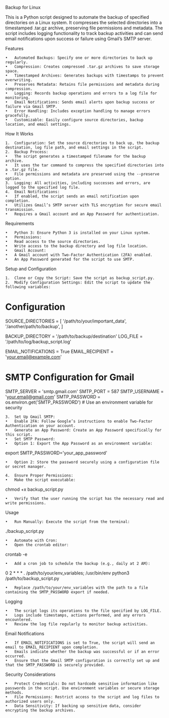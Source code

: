 Backup for Linux

This is a Python script designed to automate the backup of specified directories on a Linux system. It compresses the selected directories into a timestamped .tar.gz archive, preserving file permissions and metadata. The script includes logging functionality to track backup activities and can send email notifications upon success or failure using Gmail’s SMTP server.

Features

	•	Automated Backups: Specify one or more directories to back up regularly.
	•	Compression: Creates compressed .tar.gz archives to save storage space.
	•	Timestamped Archives: Generates backups with timestamps to prevent overwriting.
	•	Preserves Metadata: Retains file permissions and metadata during compression.
	•	Logging: Records backup operations and errors to a log file for monitoring.
	•	Email Notifications: Sends email alerts upon backup success or failure via Gmail SMTP.
	•	Error Handling: Includes exception handling to manage errors gracefully.
	•	Customizable: Easily configure source directories, backup location, and email settings.

How It Works

	1.	Configuration: Set the source directories to back up, the backup destination, log file path, and email settings in the script.
	2.	Backup Process:
	•	The script generates a timestamped filename for the backup archive.
	•	It uses the tar command to compress the specified directories into a .tar.gz file.
	•	File permissions and metadata are preserved using the --preserve option.
	3.	Logging: All activities, including successes and errors, are logged to the specified log file.
	4.	Email Notifications:
	•	If enabled, the script sends an email notification upon completion.
	•	Utilizes Gmail’s SMTP server with TLS encryption for secure email transmission.
	•	Requires a Gmail account and an App Password for authentication.

Requirements

	•	Python 3: Ensure Python 3 is installed on your Linux system.
	•	Permissions:
	•	Read access to the source directories.
	•	Write access to the backup directory and log file location.
	•	Gmail Account:
	•	A Gmail account with Two-Factor Authentication (2FA) enabled.
	•	An App Password generated for the script to use SMTP.

Setup and Configuration

	1.	Clone or Copy the Script: Save the script as backup_script.py.
	2.	Modify Configuration Settings: Edit the script to update the following variables:

# Configuration
SOURCE_DIRECTORIES = [
    '/path/to/your/important_data',
    '/another/path/to/backup',
]

BACKUP_DIRECTORY = '/path/to/backup/destination'
LOG_FILE = '/path/to/log/backup_script.log'

EMAIL_NOTIFICATIONS = True
EMAIL_RECIPIENT = 'your.email@example.com'

# SMTP Configuration for Gmail
SMTP_SERVER = 'smtp.gmail.com'
SMTP_PORT = 587
SMTP_USERNAME = 'your.email@gmail.com'
SMTP_PASSWORD = os.environ.get('SMTP_PASSWORD')  # Use an environment variable for security


	3.	Set Up Gmail SMTP:
	•	Enable 2FA: Follow Google’s instructions to enable Two-Factor Authentication on your account.
	•	Generate an App Password: Create an App Password specifically for this script.
	•	Set SMTP Password:
	•	Option 1: Export the App Password as an environment variable:

export SMTP_PASSWORD='your_app_password'


	•	Option 2: Store the password securely using a configuration file or secret manager.

	4.	Ensure Proper Permissions:
	•	Make the script executable:

chmod +x backup_script.py


	•	Verify that the user running the script has the necessary read and write permissions.

Usage

	•	Run Manually: Execute the script from the terminal:

./backup_script.py


	•	Automate with Cron:
	•	Open the crontab editor:

crontab -e


	•	Add a cron job to schedule the backup (e.g., daily at 2 AM):

0 2 * * * . /path/to/your/env_variables; /usr/bin/env python3 /path/to/backup_script.py

	•	Replace /path/to/your/env_variables with the path to a file containing the SMTP_PASSWORD export if needed.

Logging

	•	The script logs its operations to the file specified by LOG_FILE.
	•	Logs include timestamps, actions performed, and any errors encountered.
	•	Review the log file regularly to monitor backup activities.

Email Notifications

	•	If EMAIL_NOTIFICATIONS is set to True, the script will send an email to EMAIL_RECIPIENT upon completion.
	•	Emails indicate whether the backup was successful or if an error occurred.
	•	Ensure that the Gmail SMTP configuration is correctly set up and that the SMTP_PASSWORD is securely provided.

Security Considerations

	•	Protect Credentials: Do not hardcode sensitive information like passwords in the script. Use environment variables or secure storage methods.
	•	File Permissions: Restrict access to the script and log files to authorized users only.
	•	Data Sensitivity: If backing up sensitive data, consider encrypting the backup archives.
